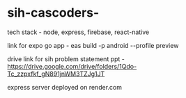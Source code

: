 # sih-cascoders-

tech stack - node, express, firebase, react-native

link for expo go app - eas build -p android --profile preview

drive link for sih problem statement ppt - 
https://drive.google.com/drive/folders/1Qdo-Tc_zzpxfkf_gN891jnWM3TZJg1JT

express server deployed on render.com
